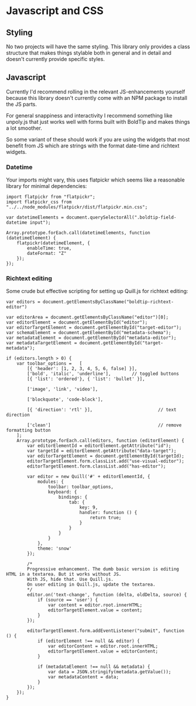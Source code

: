 # Javascript and CSS

## Styling

No two projects will have the same styling. This library only provides a
class structure that makes things stylable both in general and in detail
and doesn't currently provide specific styles.

## Javascript

Currently I'd recommend rolling in the relevant JS-enhancements yourself
because this library doesn't currently come with an NPM package to install
the JS parts.

For general snappiness and interactivity I recommend something like unpoly.js
that just works well with forms built with BoldTip and makes things a lot
smoother.

So some variant of these should work if you are using the widgets that most
benefit from JS which are strings with the format date-time and richtext
widgets.


### Datetime

Your imports might vary, this uses flatpickr which seems like a reasonable
library for minimal dependencies:

```
import flatpickr from "flatpickr";
import flatpickr_css from "../../node_modules/flatpickr/dist/flatpickr.min.css";

var datetimeElements = document.querySelectorAll(".boldtip-field-datetime input");

Array.prototype.forEach.call(datetimeElements, function (datetimeElement) {
    flatpickr(datetimeElement, {
        enableTime: true,
        dateFormat: "Z"
    });
});
```

### Richtext editing

Some crude but effective scripting for setting up Quill.js for richtext
editing:

```
var editors = document.getElementsByClassName("boldtip-richtext-editor")

var editorArea = document.getElementsByClassName("editor")[0];
var editorElement = document.getElementById("editor");
var editorTargetElement = document.getElementById("target-editor");
var schemaElement = document.getElementById("metadata-schema");
var metadataElement = document.getElementById("metadata-editor");
var metadataTargetElement = document.getElementById("target-metadata");

if (editors.length > 0) {
    var toolbar_options =   [
        [{ 'header': [1, 2, 3, 4, 5, 6, false] }],
        ['bold', 'italic', 'underline'],        // toggled buttons
        [{ 'list': 'ordered'}, { 'list': 'bullet' }],

        ['image', 'link', 'video'],

        ['blockquote', 'code-block'],

        [{ 'direction': 'rtl' }],                         // text direction

        ['clean']                                         // remove formatting button
    ];
    Array.prototype.forEach.call(editors, function (editorElement) {
        var editorElementId = editorElement.getAttribute("id");
        var targetId = editorElement.getAttribute("data-target");
        var editorTargetElement = document.getElementById(targetId);
        editorTargetElement.form.classList.add("use-visual-editor");
        editorTargetElement.form.classList.add("has-editor");

        var editor = new Quill('#' + editorElementId, {
            modules: {
                toolbar: toolbar_options,
                keyboard: {
                    bindings: {
                        tab: {
                            key: 9,
                            handler: function () {
                                return true;
                            }
                        }
                    }
                }
            },
            theme: 'snow'
        });

        /*
        Progressive enhancement. The dumb basic version is editing HTML in a textarea. But it works without JS.
        With JS, hide that. Use Quill.js.
        On user editing in Quill.js, update the textarea.
        */
        editor.on('text-change', function (delta, oldDelta, source) {
            if (source == 'user') {
                var content = editor.root.innerHTML;
                editorTargetElement.value = content;
            }
        });

        editorTargetElement.form.addEventListener("submit", function () {
            if (editorElement !== null && editor) {
                var editorContent = editor.root.innerHTML;
                editorTargetElement.value = editorContent;
            }

            if (metadataElement !== null && metadata) {
                var data = JSON.stringify(metadata.getValue());
                var metadataContent = data;
            }
        });
    });
}
```